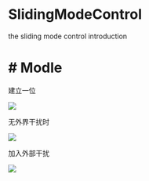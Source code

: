 # SlidingModeControl
the sliding mode control introduction

# # Modle

建立一位

![](https://raw.githubusercontent.com/zgh551/FigureBed/master/img/20191220200846.png)

无外界干扰时

![](https://raw.githubusercontent.com/zgh551/FigureBed/master/img/20191220194837.png#pic_center)

加入外部干扰

![](https://raw.githubusercontent.com/zgh551/FigureBed/master/img/20191220194841.png#pic_center)